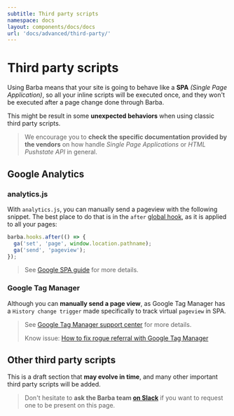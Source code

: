 ```yaml
---
subtitle: Third party scripts
namespace: docs
layout: components/docs/docs
url: 'docs/advanced/third-party/'
---
```


# Third party scripts

Using Barba means that your site is going to behave like a **SPA** *(Single Page Application)*, so all your inline scripts will be executed once, and they won't be executed after a page change done through Barba.

This might be result in some **unexpected behaviors** when using classic third party scripts.

> We encourage you to **check the specific documentation provided by the vendors** on how handle *Single Page Applications* or *HTML Pushstate API* in general.

## Google Analytics

### analytics.js

With `analytics.js`, you can manually send a pageview with the following snippet.
The best place to do that is in the `after` [global hook](/docs/advanced/hooks#Global-hooks), as it is applied to all your pages:

```javascript
barba.hooks.after(() => {
  ga('set', 'page', window.location.pathname);
  ga('send', 'pageview');
});
```
> See [Google SPA guide](https://developers.google.com/analytics/devguides/collection/analyticsjs/single-page-applications) for more details.

### Google Tag Manager

Although you can **manually send a page view**, as Google Tag Manager has a `History change trigger` made specifically to track virtual `pageview` in SPA.

> See [Google Tag Manager support center](https://support.google.com/tagmanager/answer/7679322) for more details.
>
> Know issue: [How to fix rogue referral with Google Tag Manager](https://www.simoahava.com/gtm-tips/fix-rogue-referral-problem-single-page-sites/)

## Other third party scripts

This is a draft section that **may evolve in time**, and many other important third party scripts will be added.

> Don't hesitate to **ask the Barba team [on Slack](https://barbajs.slack.com/)** if you want to request one to be present on this page.
